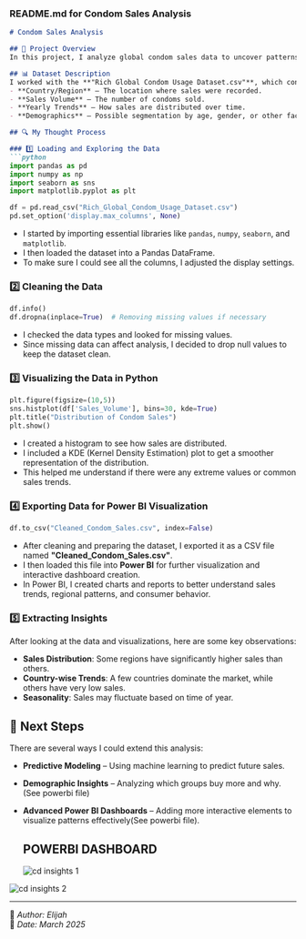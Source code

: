 ### **README.md for Condom Sales Analysis**  

```markdown
# Condom Sales Analysis  

## 📌 Project Overview  
In this project, I analyze global condom sales data to uncover patterns, trends, and insights about consumer behavior. Using Python and key data science libraries, I explore the dataset, clean and visualize the data, and extract meaningful conclusions. After preparing the data, I exported it as a CSV file and loaded it into Power BI for further visualization and dashboard creation.  

## 📊 Dataset Description  
I worked with the **"Rich Global Condom Usage Dataset.csv"**, which contains various attributes related to condom sales worldwide. Some of the key aspects of the dataset include:  
- **Country/Region** – The location where sales were recorded.  
- **Sales Volume** – The number of condoms sold.  
- **Yearly Trends** – How sales are distributed over time.  
- **Demographics** – Possible segmentation by age, gender, or other factors.  

## 🔍 My Thought Process  

### 1️⃣ Loading and Exploring the Data  
```python
import pandas as pd 
import numpy as np
import seaborn as sns
import matplotlib.pyplot as plt

df = pd.read_csv("Rich_Global_Condom_Usage_Dataset.csv")
pd.set_option('display.max_columns', None)
```
- I started by importing essential libraries like `pandas`, `numpy`, `seaborn`, and `matplotlib`.  
- I then loaded the dataset into a Pandas DataFrame.  
- To make sure I could see all the columns, I adjusted the display settings.  

### 2️⃣ Cleaning the Data  
```python
df.info()
df.dropna(inplace=True)  # Removing missing values if necessary
```
- I checked the data types and looked for missing values.  
- Since missing data can affect analysis, I decided to drop null values to keep the dataset clean.  

### 3️⃣ Visualizing the Data in Python  
```python
plt.figure(figsize=(10,5))
sns.histplot(df['Sales_Volume'], bins=30, kde=True)
plt.title("Distribution of Condom Sales")
plt.show()
```
- I created a histogram to see how sales are distributed.  
- I included a KDE (Kernel Density Estimation) plot to get a smoother representation of the distribution.  
- This helped me understand if there were any extreme values or common sales trends.  

### 4️⃣ Exporting Data for Power BI Visualization  
```python
df.to_csv("Cleaned_Condom_Sales.csv", index=False)
```
- After cleaning and preparing the dataset, I exported it as a CSV file named **"Cleaned_Condom_Sales.csv"**.  
- I then loaded this file into **Power BI** for further visualization and interactive dashboard creation.  
- In Power BI, I created charts and reports to better understand sales trends, regional patterns, and consumer behavior.  

### 5️⃣ Extracting Insights  
After looking at the data and visualizations, here are some key observations:  
- **Sales Distribution**: Some regions have significantly higher sales than others.  
- **Country-wise Trends**: A few countries dominate the market, while others have very low sales.  
- **Seasonality**: Sales may fluctuate based on time of year.  

## 🚀 Next Steps  
There are several ways I could extend this analysis:  
- **Predictive Modeling** – Using machine learning to predict future sales.  
- **Demographic Insights** – Analyzing which groups buy more and why.(See powerbi file)  
- **Advanced Power BI Dashboards** – Adding more interactive elements to visualize patterns effectively(See powerbi file).

  ## POWERBI DASHBOARD
  ![cd insights 1](https://github.com/user-attachments/assets/7a1db6c7-30c2-4b27-b313-965a1e2c45bd)

![cd insights 2](https://github.com/user-attachments/assets/b3e7d803-ac5b-4ff4-aac4-0dea3de5b60f)

---

🔹 *Author: Elijah*  
📅 *Date: March 2025*  
```
